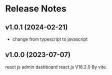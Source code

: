 # Release Notes

## v1.0.1 (2024-02-21)

- change from typescript to javascript

## v1.0.0 (2023-07-07)

react js admin dashboard react.js V18.2.0 By vite.
